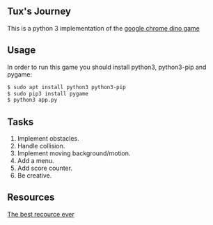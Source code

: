 ## Tux's Journey
This is a python 3 implementation of the [google chrome dino game](https://github.com/wayou/t-rex-runner) 

## Usage
In order to run this game you should install python3, python3-pip and pygame:
``` bash
$ sudo apt install python3 python3-pip
$ sudo pip3 install pygame
$ python3 app.py 
```

## Tasks

1. Implement obstacles.
2. Handle collision.
3. Implement moving background/motion.
4. Add a menu.
5. Add score counter.
6. Be creative.

## Resources
[The best recource ever](https:/google.com)